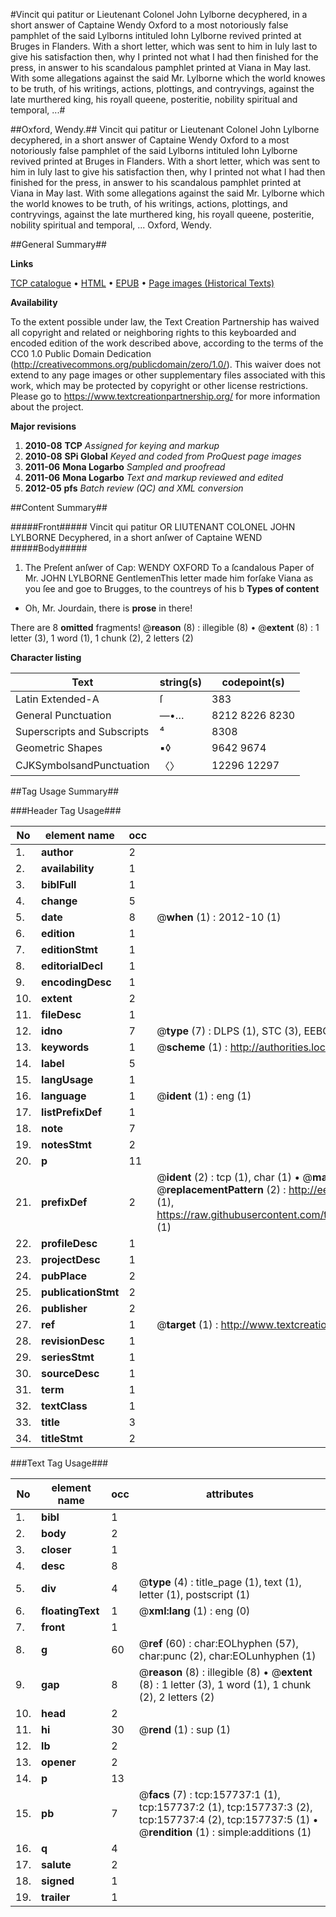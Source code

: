 #Vincit qui patitur or Lieutenant Colonel John Lylborne decyphered, in a short answer of Captaine Wendy Oxford to a most notoriously false pamphlet of the said Lylborns intituled Iohn Lylborne revived printed at Bruges in Flanders. With a short letter, which was sent to him in Iuly last to give his satisfaction then, why I printed not what I had then finished for the press, in answer to his scandalous pamphlet printed at Viana in May last. With some allegations against the said Mr. Lylborne which the world knowes to be truth, of his writings, actions, plottings, and contryvings, against the late murthered king, his royall queene, posteritie, nobility spiritual and temporal, ...#

##Oxford, Wendy.##
Vincit qui patitur or Lieutenant Colonel John Lylborne decyphered, in a short answer of Captaine Wendy Oxford to a most notoriously false pamphlet of the said Lylborns intituled Iohn Lylborne revived printed at Bruges in Flanders. With a short letter, which was sent to him in Iuly last to give his satisfaction then, why I printed not what I had then finished for the press, in answer to his scandalous pamphlet printed at Viana in May last. With some allegations against the said Mr. Lylborne which the world knowes to be truth, of his writings, actions, plottings, and contryvings, against the late murthered king, his royall queene, posteritie, nobility spiritual and temporal, ...
Oxford, Wendy.

##General Summary##

**Links**

[TCP catalogue](http://www.ota.ox.ac.uk/tcp/)  • 
[HTML](http://tei.it.ox.ac.uk/tcp/Texts-HTML/free/A90/A90303.html)  • 
[EPUB](http://tei.it.ox.ac.uk/tcp/Texts-EPUB/free/A90/A90303.epub) • 
[Page images (Historical Texts)](https://historicaltexts.jisc.ac.uk/eebo-99871198e)

**Availability**

To the extent possible under law, the Text Creation Partnership has waived all copyright and related or neighboring rights to this keyboarded and encoded edition of the work described above, according to the terms of the CC0 1.0 Public Domain Dedication (http://creativecommons.org/publicdomain/zero/1.0/). This waiver does not extend to any page images or other supplementary files associated with this work, which may be protected by copyright or other license restrictions. Please go to https://www.textcreationpartnership.org/ for more information about the project.

**Major revisions**

1. __2010-08__ __TCP__ *Assigned for keying and markup*
1. __2010-08__ __SPi Global__ *Keyed and coded from ProQuest page images*
1. __2011-06__ __Mona Logarbo__ *Sampled and proofread*
1. __2011-06__ __Mona Logarbo__ *Text and markup reviewed and edited*
1. __2012-05__ __pfs__ *Batch review (QC) and XML conversion*

##Content Summary##

#####Front#####
Vincit qui patitur OR LIUTENANT COLONEL JOHN LYLBORNE Decyphered, in a short anſwer of Captaine WEND
#####Body#####

1. The Preſent anſwer of Cap: WENDY OXFORD To a ſcandalous Paper of Mr. JOHN LYLBORNE
GentlemenThis letter made him forſake Viana as you ſee and goe to Brugges, to the countreys of his b
**Types of content**

  * Oh, Mr. Jourdain, there is **prose** in there!

There are 8 **omitted** fragments! 
 @__reason__ (8) : illegible (8)  •  @__extent__ (8) : 1 letter (3), 1 word (1), 1 chunk (2), 2 letters (2)

**Character listing**


|Text|string(s)|codepoint(s)|
|---|---|---|
|Latin Extended-A|ſ|383|
|General Punctuation|—•…|8212 8226 8230|
|Superscripts             and Subscripts|⁴|8308|
|Geometric Shapes|▪◊|9642 9674|
|CJKSymbolsandPunctuation|〈〉|12296 12297|

##Tag Usage Summary##

###Header Tag Usage###

|No|element name|occ|attributes|
|---|---|---|---|
|1.|__author__|2||
|2.|__availability__|1||
|3.|__biblFull__|1||
|4.|__change__|5||
|5.|__date__|8| @__when__ (1) : 2012-10 (1)|
|6.|__edition__|1||
|7.|__editionStmt__|1||
|8.|__editorialDecl__|1||
|9.|__encodingDesc__|1||
|10.|__extent__|2||
|11.|__fileDesc__|1||
|12.|__idno__|7| @__type__ (7) : DLPS (1), STC (3), EEBO-CITATION (1), PROQUEST (1), VID (1)|
|13.|__keywords__|1| @__scheme__ (1) : http://authorities.loc.gov/ (1)|
|14.|__label__|5||
|15.|__langUsage__|1||
|16.|__language__|1| @__ident__ (1) : eng (1)|
|17.|__listPrefixDef__|1||
|18.|__note__|7||
|19.|__notesStmt__|2||
|20.|__p__|11||
|21.|__prefixDef__|2| @__ident__ (2) : tcp (1), char (1)  •  @__matchPattern__ (2) : ([0-9\-]+):([0-9IVX]+) (1), (.+) (1)  •  @__replacementPattern__ (2) : http://eebo.chadwyck.com/downloadtiff?vid=$1&page=$2 (1), https://raw.githubusercontent.com/textcreationpartnership/Texts/master/tcpchars.xml#$1 (1)|
|22.|__profileDesc__|1||
|23.|__projectDesc__|1||
|24.|__pubPlace__|2||
|25.|__publicationStmt__|2||
|26.|__publisher__|2||
|27.|__ref__|1| @__target__ (1) : http://www.textcreationpartnership.org/docs/. (1)|
|28.|__revisionDesc__|1||
|29.|__seriesStmt__|1||
|30.|__sourceDesc__|1||
|31.|__term__|1||
|32.|__textClass__|1||
|33.|__title__|3||
|34.|__titleStmt__|2||


###Text Tag Usage###

|No|element name|occ|attributes|
|---|---|---|---|
|1.|__bibl__|1||
|2.|__body__|2||
|3.|__closer__|1||
|4.|__desc__|8||
|5.|__div__|4| @__type__ (4) : title_page (1), text (1), letter (1), postscript (1)|
|6.|__floatingText__|1| @__xml:lang__ (1) : eng (0)|
|7.|__front__|1||
|8.|__g__|60| @__ref__ (60) : char:EOLhyphen (57), char:punc (2), char:EOLunhyphen (1)|
|9.|__gap__|8| @__reason__ (8) : illegible (8)  •  @__extent__ (8) : 1 letter (3), 1 word (1), 1 chunk (2), 2 letters (2)|
|10.|__head__|2||
|11.|__hi__|30| @__rend__ (1) : sup (1)|
|12.|__lb__|2||
|13.|__opener__|2||
|14.|__p__|13||
|15.|__pb__|7| @__facs__ (7) : tcp:157737:1 (1), tcp:157737:2 (1), tcp:157737:3 (2), tcp:157737:4 (2), tcp:157737:5 (1)  •  @__rendition__ (1) : simple:additions (1)|
|16.|__q__|4||
|17.|__salute__|2||
|18.|__signed__|1||
|19.|__trailer__|1||
